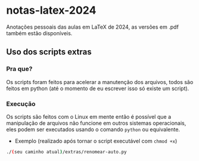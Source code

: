 # notas-latex-2024
Anotações pessoais das aulas em LaTeX de 2024, as versões em .pdf também estão disponíveis.

## Uso dos scripts extras

### Pra que?
Os scripts foram feitos para acelerar a manutenção dos arquivos, todos são feitos em python (até o momento de eu escrever isso só existe um script).

### Execução
Os scripts são feitos com o Linux em mente então é possível que a manipulação de arquivos não funcione em outros sistemas operacionais, eles podem ser executados usando o comando `python` ou equivalente.


- Exemplo (realizado após tornar o script executável com `chmod +x`)
```bash
./(seu caminho atual)/extras/renomear-auto.py
```
